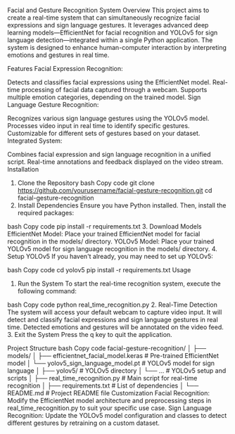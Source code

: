 Facial and Gesture Recognition System
Overview
This project aims to create a real-time system that can simultaneously recognize facial expressions and sign language gestures. It leverages advanced deep learning models—EfficientNet for facial recognition and YOLOv5 for sign language detection—integrated within a single Python application. The system is designed to enhance human-computer interaction by interpreting emotions and gestures in real time.

Features
Facial Expression Recognition:

Detects and classifies facial expressions using the EfficientNet model.
Real-time processing of facial data captured through a webcam.
Supports multiple emotion categories, depending on the trained model.
Sign Language Gesture Recognition:

Recognizes various sign language gestures using the YOLOv5 model.
Processes video input in real time to identify specific gestures.
Customizable for different sets of gestures based on your dataset.
Integrated System:

Combines facial expression and sign language recognition in a unified script.
Real-time annotations and feedback displayed on the video stream.
Installation
1. Clone the Repository
bash
Copy code
git clone https://github.com/yourusername/facial-gesture-recognition.git
cd facial-gesture-recognition
2. Install Dependencies
Ensure you have Python installed. Then, install the required packages:

bash
Copy code
pip install -r requirements.txt
3. Download Models
EfficientNet Model: Place your trained EfficientNet model for facial recognition in the models/ directory.
YOLOv5 Model: Place your trained YOLOv5 model for sign language recognition in the models/ directory.
4. Setup YOLOv5
If you haven't already, you may need to set up YOLOv5:

bash
Copy code
cd yolov5
pip install -r requirements.txt
Usage
1. Run the System
To start the real-time recognition system, execute the following command:

bash
Copy code
python real_time_recognition.py
2. Real-Time Detection
The system will access your default webcam to capture video input.
It will detect and classify facial expressions and sign language gestures in real time.
Detected emotions and gestures will be annotated on the video feed.
3. Exit the System
Press the q key to quit the application.

Project Structure
bash
Copy code
facial-gesture-recognition/
│
├── models/
│   ├── efficientnet_facial_model.keras   # Pre-trained EfficientNet model
│   └── yolov5_sign_language_model.pt     # YOLOv5 model for sign language
│
├── yolov5/                               # YOLOv5 directory
│   └── ...                               # YOLOv5 setup and scripts
│
├── real_time_recognition.py              # Main script for real-time recognition
│
├── requirements.txt                      # List of dependencies
│
└── README.md                             # Project README file
Customization
Facial Recognition: Modify the EfficientNet model architecture and preprocessing steps in real_time_recognition.py to suit your specific use case.
Sign Language Recognition: Update the YOLOv5 model configuration and classes to detect different gestures by retraining on a custom dataset.
